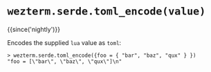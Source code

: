# `wezterm.serde.toml_encode(value)`

{{since('nightly')}}

Encodes the supplied `lua` value as `toml`:

```
> wezterm.serde.toml_encode({foo = { "bar", "baz", "qux" } })
"foo = [\"bar\", \"baz\", \"qux\"]\n"
```
